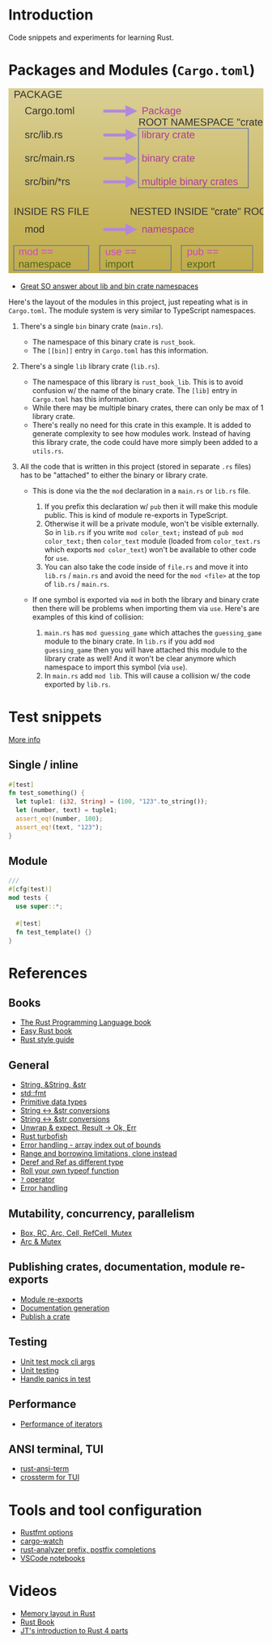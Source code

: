 # Introduction

Code snippets and experiments for learning Rust.

# Packages and Modules (`Cargo.toml`)

![Diagram](./docs/rust-package.svg)

- [Great SO answer about lib and bin crate namespaces](https://stackoverflow.com/a/57767413/2085356)

Here's the layout of the modules in this project, just repeating what is in `Cargo.toml`. The module
system is very similar to TypeScript namespaces.

1. There's a single `bin` binary crate (`main.rs`).

   - The namespace of this binary crate is `rust_book`.
   - The `[[bin]]` entry in `Cargo.toml` has this information.

2. There's a single `lib` library crate (`lib.rs`).

   - The namespace of this library is `rust_book_lib`. This is to avoid confusion w/ the name of the
     binary crate. The `[lib]` entry in `Cargo.toml` has this information.
   - While there may be multiple binary crates, there can only be max of 1 library crate.
   - There's really no need for this crate in this example. It is added to generate complexity to
     see how modules work. Instead of having this library crate, the code could have more simply
     been added to a `utils.rs`.

3. All the code that is written in this project (stored in separate `.rs` files) has to be
   "attached" to either the binary or library crate.

   - This is done via the the `mod` declaration in a `main.rs` or `lib.rs` file.

     1. If you prefix this declaration w/ `pub` then it will make this module public. This is kind
        of module re-exports in TypeScript.
     2. Otherwise it will be a private module, won't be visible externally. So in `lib.rs` if you
        write `mod color_text;` instead of `pub mod color_text;` then `color_text` module (loaded
        from `color_text.rs` which exports `mod color_text`) won't be available to other code for
        `use`.
     3. You can also take the code inside of `file.rs` and move it into `lib.rs` / `main.rs` and
        avoid the need for the `mod <file>` at the top of `lib.rs` / `main.rs`.

   - If one symbol is exported via `mod` in both the library and binary crate then there will be
     problems when importing them via `use`. Here's are examples of this kind of collision:

     1. `main.rs` has `mod guessing_game` which attaches the `guessing_game` module to the binary
        crate. In `lib.rs` if you add `mod guessing_game` then you will have attached this module to
        the library crate as well! And it won't be clear anymore which namespace to import this
        symbol (via `use`).
     2. In `main.rs` add `mod lib`. This will cause a collision w/ the code exported by `lib.rs`.

# Test snippets

[More info](https://doc.rust-lang.org/rust-by-example/testing/unit_testing.html)

## Single / inline

```rust
#[test]
fn test_something() {
  let tuple1: (i32, String) = (100, "123".to_string());
  let (number, text) = tuple1;
  assert_eq!(number, 100);
  assert_eq!(text, "123");
}
```

## Module

```rust
///
#[cfg(test)]
mod tests {
  use super::*;

  #[test]
  fn test_template() {}
}
```

# References

## Books

- [The Rust Programming Language book](https://doc.rust-lang.org/book/)
- [Easy Rust book](https://fongyoong.github.io/easy_rust/)
- [Rust style guide](https://doc.rust-lang.org/1.0.0/style/ownership/builders.html)

## General

- [String, &String, &str](https://www.ameyalokare.com/rust/2017/10/12/rust-str-vs-String.html)
- [std::fmt](https://doc.rust-lang.org/std/fmt/)
- [Primitive data types](https://learning-rust.github.io/docs/a8.primitive_data_types.html)
- [String <-> &str conversions](https://blog.mgattozzi.dev/how-do-i-str-string/)
- [String <-> &str conversions](https://stackoverflow.com/a/29026565/2085356)
- [Unwrap & expect, Result -> Ok, Err](https://learning-rust.github.io/docs/e4.unwrap_and_expect.html)
- [Rust turbofish](https://techblog.tonsser.com/posts/what-is-rusts-turbofish)
- [Error handling - array index out of bounds](https://users.rust-lang.org/t/array-out-of-bound-error-handling/26939)
- [Range and borrowing limitations, clone instead](https://stackoverflow.com/a/62480671/2085356)
- [Deref and Ref as different type](https://stackoverflow.com/a/41273331/2085356)
- [Roll your own typeof function](https://stackoverflow.com/a/58119924/2085356)
- [`?` operator](https://doc.rust-lang.org/reference/expressions/operator-expr.html#the-question-mark-operator)
- [Error handling](https://stevedonovan.github.io/rust-gentle-intro/6-error-handling.html)

## Mutability, concurrency, parallelism

- [Box, RC, Arc, Cell, RefCell, Mutex](https://tekshinobi.com/rust-tips-box-rc-arc-cell-refcell-mutex)
- [Arc & Mutex](https://aeshirey.github.io/code/2020/12/23/arc-mutex-in-rust.html)

## Publishing crates, documentation, module re-exports

- [Module re-exports](https://doc.rust-lang.org/book/ch14-02-publishing-to-crates-io.html#documentation-comments-as-tests)
- [Documentation generation](https://doc.rust-lang.org/book/ch14-02-publishing-to-crates-io.html#making-useful-documentation-comments)
- [Publish a crate](https://doc.rust-lang.org/book/ch14-02-publishing-to-crates-io.html#setting-up-a-cratesio-account)

## Testing

- [Unit test mock cli args](https://stackoverflow.com/a/54594023/2085356)
- [Unit testing](https://doc.rust-lang.org/rust-by-example/testing/unit_testing.html)
- [Handle panics in test](https://stackoverflow.com/questions/26469715/how-do-i-write-a-rust-unit-test-that-ensures-that-a-panic-has-occurred)

## Performance

- [Performance of iterators](https://doc.rust-lang.org/book/ch13-04-performance.html)

## ANSI terminal, TUI

- [rust-ansi-term](https://github.com/ogham/rust-ansi-term)
- [crossterm for TUI](https://www.jntrnr.com/porting-the-pikachu/)

# Tools and tool configuration

- [Rustfmt options](https://rust-lang.github.io/rustfmt/)
- [cargo-watch](https://crates.io/crates/cargo-watch)
- [rust-analyzer prefix, postfix completions](https://rust-analyzer.github.io/manual.html#user-snippet-completions)
- [VSCode notebooks](https://code.visualstudio.com/blogs/2021/11/08/custom-notebooks)

# Videos

- [Memory layout in Rust](https://youtu.be/rDoqT-a6UFg)
- [Rust Book](https://www.youtube.com/playlist?list=PLai5B987bZ9CoVR-QEIN9foz4QCJ0H2Y8)
- [JT's introduction to Rust 4 parts](https://www.youtube.com/playlist?list=PLP2yfE2-FXdQmXLvrQ5QN64enbF_KCYQW)
